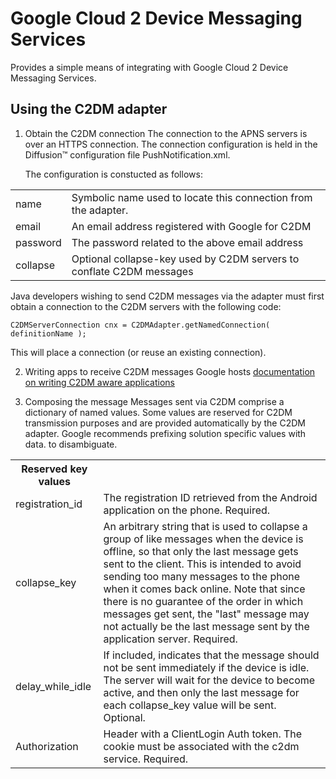 Google Cloud 2 Device Messaging Services
========================================

Provides a simple means of integrating with Google Cloud 2 Device Messaging Services.

Using the C2DM adapter
----------------------

1. Obtain the C2DM connection
   The connection to the APNS servers is over an HTTPS connection. The connection configuration
   is held in the Diffusion™ configuration file PushNotification.xml.
   
   The configuration is constucted as follows:

<table>
  <tr>
    <td>name</td>
    <td>Symbolic name used to locate this connection from the adapter.</td>
  </tr>
  <tr>
    <td>email</td>
    <td>An email address registered with Google for C2DM</td>
  </tr>
  <tr>
    <td>password</td>
    <td>The password related to the above email address</td>
  </tr>
  <tr>
    <td>collapse</td>
    <td>Optional collapse-key used by C2DM servers to conflate C2DM messages</td>
  </tr>
</table>

  Java developers wishing to send C2DM messages via the adapter must first obtain a connection
  to the C2DM servers with the following code:

    C2DMServerConnection cnx = C2DMAdapter.getNamedConnection( definitionName );

  This will place a connection (or reuse an existing connection).
  
2. Writing apps to receive C2DM messages
   Google hosts [documentation on writing C2DM aware applications](http://code.google.com/android/c2dm/#writing_apps)
   
3. Composing the message
   Messages sent via C2DM comprise a dictionary of named values. Some values are reserved for
   C2DM transmission purposes and are provided automatically by the C2DM adapter. Google
   recommends prefixing solution specific values with data. to disambiguate.
   
<table>
  <tr>
    <th>Reserved key values</th>
  </tr>
  <tr>
    <td>registration_id</td>
    <td>The registration ID retrieved from the Android application on the phone. Required.</td>
  </tr>
  <tr>
    <td>collapse_key</td>
    <td>An arbitrary string that is used to collapse a group of like messages when the device is
    offline, so that only the last message gets sent to the client. This is intended to avoid
    sending too many messages to the phone when it comes back online. Note that since there is no
    guarantee of the order in which messages get sent, the "last" message may not actually be the
    last message sent by the application server. Required.</td>
  </tr>
  <tr>
    <td>delay_while_idle</td>
    <td>If included, indicates that the message should not be sent immediately if the device is
    idle. The server will wait for the device to become active, and then only the last message
    for each collapse_key value will be sent. Optional.</td>
  </tr>
  <tr>
    <td>Authorization</td>
    <td>Header with a ClientLogin Auth token. The cookie must be associated with the c2dm
    service. Required.</td>
  </tr>
</table>
